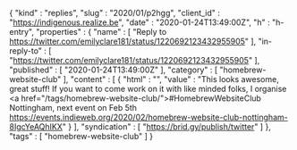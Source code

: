 {
  "kind" : "replies",
  "slug" : "2020/01/p2hgg",
  "client_id" : "https://indigenous.realize.be",
  "date" : "2020-01-24T13:49:00Z",
  "h" : "h-entry",
  "properties" : {
    "name" : [ "Reply to https://twitter.com/emilyclare181/status/1220692123432955905" ],
    "in-reply-to" : [ "https://twitter.com/emilyclare181/status/1220692123432955905" ],
    "published" : [ "2020-01-24T13:49:00Z" ],
    "category" : [ "homebrew-website-club" ],
    "content" : [ {
      "html" : "",
      "value" : "This looks awesome, great stuff! If you want to come work on it with like minded folks, I organise <a href=\"/tags/homebrew-website-club/\">#HomebrewWebsiteClub</a> Nottingham, next event on Feb 5th https://events.indieweb.org/2020/02/homebrew-website-club-nottingham-8IgcYeAQhIKX"
    } ],
    "syndication" : [ "https://brid.gy/publish/twitter" ]
  },
  "tags" : [ "homebrew-website-club" ]
}
